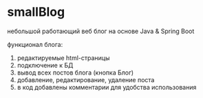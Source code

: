# smallBlog
небольшой работающий веб блог на основе Java & Spring Boot

функционал блога:
1) редактируемые html-страницы 
2) подключение к БД
3) вывод всех постов блога (кнопка Блог)
4) добавление, редактирование, удаление поста
5) в код добавлены комментарии для удобства использования
